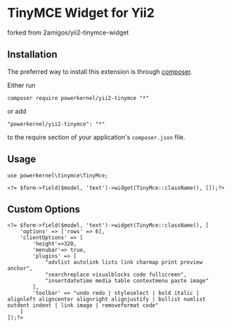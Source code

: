 # TinyMCE Widget for Yii2
forked from 2amigos/yii2-tinymce-widget

## Installation

The preferred way to install this extension is through [composer](http://getcomposer.org/download/).

Either run

```
composer require powerkernel/yii2-tinymce "*"
```
or add

```
"powerkernel/yii2-tinymce": "*"
```

to the require section of your application's `composer.json` file.

## Usage


```
use powerkernel\tinymce\TinyMce;

<?= $form->field($model, 'text')->widget(TinyMce::className(), []);?>
```

## Custom Options
```
<?= $form->field($model, 'text')->widget(TinyMce::className(), [
    'options' => ['rows' => 6],
    'clientOptions' => [
        'height'=>320,
        'menubar'=> true,
        'plugins' => [
            "advlist autolink lists link charmap print preview anchor",
            "searchreplace visualblocks code fullscreen",
            "insertdatetime media table contextmenu paste image"
        ],
        'toolbar' => "undo redo | styleselect | bold italic | alignleft aligncenter alignright alignjustify | bullist numlist outdent indent | link image | removeformat code"
    ]    
]);?>
```
